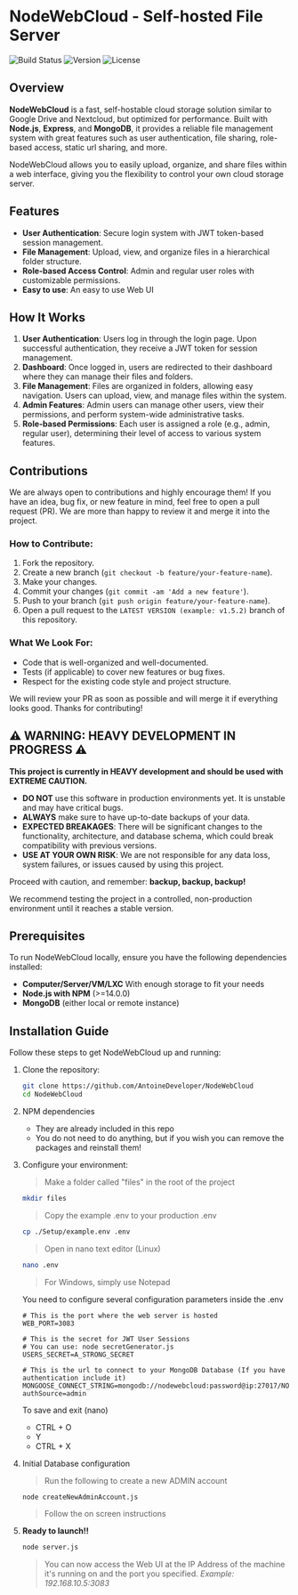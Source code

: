 # NodeWebCloud - Self-hosted File Server

![Build Status](https://img.shields.io/badge/build-passing-brightgreen)
![Version](https://img.shields.io/badge/version-1.0.0--ALPHA2-blue)
![License](https://img.shields.io/badge/license-AntoineDeveloper-blue)

## Overview

**NodeWebCloud** is a fast, self-hostable cloud storage solution similar to Google Drive and Nextcloud, but optimized for performance. Built with **Node.js**, **Express**, and **MongoDB**, it provides a reliable file management system with great features such as user authentication, file sharing, role-based access, static url sharing, and more.

NodeWebCloud allows you to easily upload, organize, and share files within a web interface, giving you the flexibility to control your own cloud storage server.

## Features

- **User Authentication**: Secure login system with JWT token-based session management.
- **File Management**: Upload, view, and organize files in a hierarchical folder structure.
- **Role-based Access Control**: Admin and regular user roles with customizable permissions.
- **Easy to use**: An easy to use Web UI

## How It Works

1. **User Authentication**: Users log in through the login page. Upon successful authentication, they receive a JWT token for session management.
2. **Dashboard**: Once logged in, users are redirected to their dashboard where they can manage their files and folders.
3. **File Management**: Files are organized in folders, allowing easy navigation. Users can upload, view, and manage files within the system.
4. **Admin Features**: Admin users can manage other users, view their permissions, and perform system-wide administrative tasks.
5. **Role-based Permissions**: Each user is assigned a role (e.g., admin, regular user), determining their level of access to various system features.

## Contributions

We are always open to contributions and highly encourage them! If you have an idea, bug fix, or new feature in mind, feel free to open a pull request (PR). We are more than happy to review it and merge it into the project.

### How to Contribute:
1. Fork the repository.
2. Create a new branch (`git checkout -b feature/your-feature-name`).
3. Make your changes.
4. Commit your changes (`git commit -am 'Add a new feature'`).
5. Push to your branch (`git push origin feature/your-feature-name`).
6. Open a pull request to the `LATEST VERSION (example: v1.5.2)` branch of this repository.

### What We Look For:
- Code that is well-organized and well-documented.
- Tests (if applicable) to cover new features or bug fixes.
- Respect for the existing code style and project structure.

We will review your PR as soon as possible and will merge it if everything looks good. Thanks for contributing!

## ⚠️ WARNING: HEAVY DEVELOPMENT IN PROGRESS ⚠️

**This project is currently in HEAVY development and should be used with EXTREME CAUTION.**

- **DO NOT** use this software in production environments yet. It is unstable and may have critical bugs.
- **ALWAYS** make sure to have up-to-date backups of your data.
- **EXPECTED BREAKAGES**: There will be significant changes to the functionality, architecture, and database schema, which could break compatibility with previous versions.
- **USE AT YOUR OWN RISK**: We are not responsible for any data loss, system failures, or issues caused by using this project.
  
Proceed with caution, and remember: **backup, backup, backup!**

We recommend testing the project in a controlled, non-production environment until it reaches a stable version.


## Prerequisites

To run NodeWebCloud locally, ensure you have the following dependencies installed:

- **Computer/Server/VM/LXC** With enough storage to fit your needs
- **Node.js with NPM** (>=14.0.0)
- **MongoDB** (either local or remote instance)

## Installation Guide

Follow these steps to get NodeWebCloud up and running:

1. Clone the repository:
   ```bash
   git clone https://github.com/AntoineDeveloper/NodeWebCloud
   cd NodeWebCloud
   ```

2. NPM dependencies
    - They are already included in this repo
    - You do not need to do anything, but if you wish you can remove the packages and reinstall them!

3. Configure your environment:
    > Make a folder called "files" in the root of the project
    ```bash
   mkdir files
   ```

    > Copy the example .env to your production .env

   ```bash
   cp ./Setup/example.env .env
   ```

   > Open in nano text editor (Linux)
   ```bash
   nano .env
   ```
   > For Windows, simply use Notepad

   You need to configure several configuration parameters inside the .env
   ```dosini
   # This is the port where the web server is hosted
   WEB_PORT=3083

   # This is the secret for JWT User Sessions
   # You can use: node secretGenerator.js
   USERS_SECRET=A_STRONG_SECRET

   # This is the url to connect to your MongoDB Database (If you have authentication include it)
   MONGOOSE_CONNECT_STRING=mongodb://nodewebcloud:password@ip:27017/NODEWEBCLOUD?authSource=admin
   ```

   To save and exit (nano)
    - CTRL + O
    - Y
    - CTRL + X

4. Initial Database configuration
    > Run the following to create a new ADMIN account
    ```bash
    node createNewAdminAccount.js
    ```
   > Follow the on screen instructions

5. **Ready to launch!!**
    ```bash
    node server.js
    ```

    > You can now access the Web UI at the IP Address of the machine it's running on and the port you specified. *Example: 192.168.10.5:3083*
